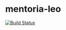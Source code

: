 # mentoria-leo

[![Build Status](https://travis-ci.org/quatroka/mentoria-leo.svg?branch=master)](https://travis-ci.org/quatroka/mentoria-leo)
